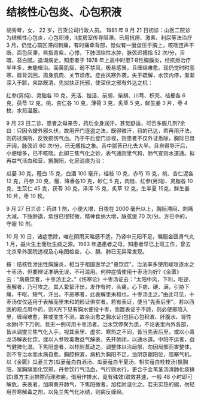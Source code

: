 # 结核性心包炎、心包积液

胡秀琴，女， 22 岁，百货公司行政人员。 1981 年 9 月 21 日初诊：山医二院诊为结核性心包炎，心包积液，II度房室传导阻滞。已用抗痨、激素、利尿等法治疗 3 月，仍觉心前区滞闷刺痛，有时痛牵背部，觉似有一磨盘压于胸上，咳喘连声不断，面色灰滞，唇指青紫，心悸，下肢凹陷性水肿，脉弦迟搏指 52 次/分，舌暗，苔白腻。追询病史，知患者于 1978 年上高中时患T·B性胸膜炎，经抗痨治疗半年多，未能根治。面黄肌瘦，弱不禁风，极易感冒，且缠绵难愈。现仍觉时时恶寒，肩背沉困，周身肌肉、关节烦疼。症由风寒外袭，失于疏解，水饮内停，渐渐深入于脏，来路既清，先拟扶正托邪，使深伏之邪有外达之机：

红参(另炖)、灵脂各 10 克，羌活、独活、前胡、柴胡、川芎、枳壳、桔梗各 6 克，茯苓 12 克，桃、杏仁各 10 克，薄荷 3 克，炙草 5 克，鲜生姜 3 片，枣 4 枚，水煎温服。

9 月 23 日二诊，患者之母来告，药后全身润汗，甚觉舒适，可否多服几剂?余曰：只因令嫒外邪久伏，故用开门逐盗之法，既得微汗，目的已达，若再用汗法，则药过病所，反致损伤气血。乃于午后登门诊视，则患者不仅外证悉除，胸际已觉开阔，脉弦迟 60 次/分，已无搏指之象。舌中腻苔已化去大半。且自得导汗后，小便增多，已不咳喘。此即三焦气化之妙，表气通则里气和，肺气宣则水道通。拟再益气活血和营，振胸阳，化瘀消痰为治：

瓜蒌 30 克，薤白 15 克，白酒 100 毫升，桂枝 10 克，赤芍 15 克，桃、杏仁泥各 12 克，丹参 30 克，檀、降香各10 克，砂仁 5 克，肉桂、红参(另炖)、灵脂各 10 克，生苡仁 45 克，茯苓 30 克，泽泻 15 克，炙草 12 克，生半夏 15克，鲜生姜 10 片，枣 10 枚。

9 月 27 日三诊：药进 1 剂，小便大增，日夜在 2000 毫升以上，胸际滞闷、刺痛大减。下肢肿退，紫绀已很轻微，精神食纳大增，脉弦缓 70 次/分。方已中的，守服 10 剂。

10 月 10 日，诸症悉除，唯在阴雨天略感不适。乃肾中元阳不足，嘱服金匮肾气丸 1 月，益火生土而杜生痰之源。1983 年遇患者之母，知患者早已上班工作，曾去北京阜外医院透视及心电图检查，心、膈、肺已无异常发现。

按：结核性渗出性胸膜炎，相当于祖国医学之"悬饮症"。治法率多使用峻攻逐水之十枣汤，但要辨证准确无误，不可滥用。何种症情使用十枣汤为好?《金匮》云：“病悬饮者，十枣汤主之。”《伤寒论》十枣汤证云：“太阳中风，下利，呕逆，表解者，乃可攻之。其人絷絷汗出，发作有时，头痛，心下痞、硬、满，引胁下痛，干呕、短气，汗出，不恶寒者，此表解里未和也，十枣汤主之。”由此可见，十枣汤仅仅适用于表解而里未和的形证俱实者。若有表证，便当"先表后里"。若以西医的观点用中药，则X光下见有胸水便投十枣，而置表证于不顾，则必使邪陷入里，缠绵难愈，甚或变生不测。故余治愈之胸水证(包括心包积液、肝腹水、肾性水肿)不下万例，竞无一例可用十枣汤者。治水饮停聚为患，不论表里内外各部，皆从调燮三焦气化入手。视其表里、虚实、寒热之不同，皆当先表后里，或以小青龙汤解表化饮，或以人参败毒散益气解表，先开肺闭，以通水道。中阳不运者，益气健脾化湿。下焦阳虚者，以桂附蒸动之。调整体以治局部，勿因局部而害整体，则不专治水而水病自愈。胸腔积液，病机为胸阳不足，浊阴窃踞阳位，阻塞气机。以《金匮》瓜蒌三方(瓜蒌薤白白酒汤、瓜蒌薤白半夏汤、枳实薤白桂枝汤)振胸阳，宽胸膈而化饮邪，丹参饮行气活血，气行则水行，更合于金苇茎汤清肺化痰排饮(原方主治排脓而理肺痈，借用作排水，竟有殊效)取效甚速，一般 48 小时即可解危。夹表者，加麻黄开肺气，下焦阳微者，加桂附温化之。若无实热的据，勿轻用苦寒解毒之剂，以免三焦气化冰结，则病反缠绵。